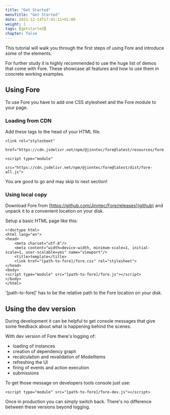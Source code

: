 ```yaml
---
title: "Get Started"
menuTitle: "Get Started"
date: 2021-12-14T17:41:11+01:00
weight: 1
tags: [getstarted]
chapter: false
---
```




This tutorial will walk you through the first steps of using Fore and introduce some
of the elements.

For further study it is highly recommended to use the huge list of demos that come with Fore.
These showcase all features and how to use them in concrete working examples.

## Using Fore

To use Fore you have to add one CSS stylesheet and the Fore module to your page.
### Loading from CDN

Add these tags to the head of your HTML file.
```
<link rel="stylesheet" 
      href="https://cdn.jsdelivr.net/npm/@jinntec/fore@latest/resources/fore.css">

<script type="module" 
        src="https://cdn.jsdelivr.net/npm/@jinntec/fore@latest/dist/fore-all.js">
```

You are good to go and may skip to next section!

### Using local copy

Download Fore from [https://github.com/Jinntec/Fore/releases](github) and unpack it to a convenient location on your disk.

Setup a basic HTML page like this:
```
<!doctype html>
<html lang="en">
<head>
    <meta charset="utf-8"/>
    <meta content="width=device-width, minimum-scale=1, initial-scale=1, user-scalable=yes" name="viewport"/>
    <title>template</title>
    <link href="[path-to-fore]/fore.css" rel="stylesheet">
</head>
<body>
<script type="module" src="[path-to-fore]/fore.js"></script>
</body>
</html>
```

'[path-to-fore]' has to be the relative path to the Fore location on your disk.

## Using the dev version

During development it can be helpful to get console messages that give some feedback about
what is happening behind the scenes.

With dev version of Fore there's logging of:

* loading of instances
* creation of dependency graph
* recalculation and revalidation of ModelItems
* refreshing the UI
* firing of events and action execution
* submissions

To get those message on developers tools console just use:
```
<script type="module" src="[path-to-fore]/fore-dev.js"></script>
```

Once in production you can simply switch back. There's no difference between these versions beyond 
logging.




